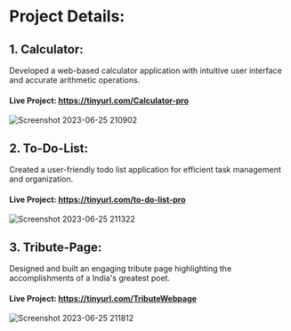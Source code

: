 # Project Details:
## 1. Calculator:
  Developed a web-based calculator application with intuitive user interface and accurate arithmetic operations.
#### Live Project: https://tinyurl.com/Calculator-pro
![Screenshot 2023-06-25 210902](https://github.com/sunilkumar-1/OIBSIP/assets/101737602/e2d6d609-136d-41d5-99a6-4838a040303d)


## 2. To-Do-List:
  Created a user-friendly todo list application for efficient task management and organization.
#### Live Project: https://tinyurl.com/to-do-list-pro
![Screenshot 2023-06-25 211322](https://github.com/sunilkumar-1/OIBSIP/assets/101737602/c955dfb6-069b-48ee-9fb7-a5708aa44042)
  
## 3. Tribute-Page:
  Designed and built an engaging tribute page highlighting the accomplishments of a India's greatest poet.  
#### Live Project: https://tinyurl.com/TributeWebpage
![Screenshot 2023-06-25 211812](https://github.com/sunilkumar-1/OIBSIP/assets/101737602/66a6cf7b-ca1c-4964-84f0-42386dfe7b38)

